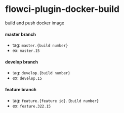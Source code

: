 # flowci-plugin-docker-build
build and push docker image

#### master branch ####
- tag: `master.{build number}`
- ex: `master.15`

#### develop branch ####
- tag: `develop.{build number}`
- ex: `develop.15`

#### feature branch ####
- tag: `feature.{feature id}.{build number}`
- ex: `feature.322.15`
